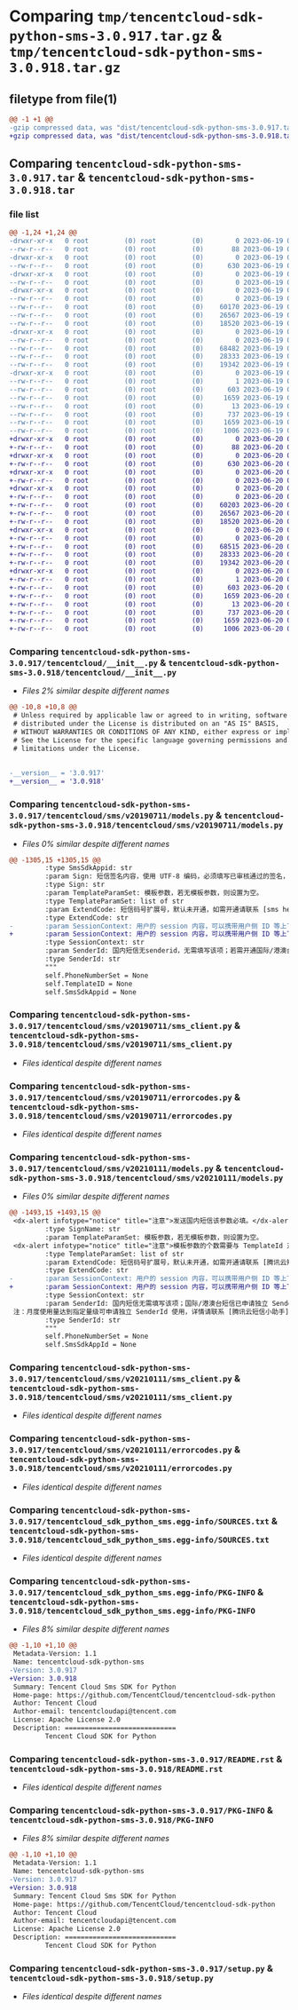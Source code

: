 # Comparing `tmp/tencentcloud-sdk-python-sms-3.0.917.tar.gz` & `tmp/tencentcloud-sdk-python-sms-3.0.918.tar.gz`

## filetype from file(1)

```diff
@@ -1 +1 @@
-gzip compressed data, was "dist/tencentcloud-sdk-python-sms-3.0.917.tar", last modified: Mon Jun 19 00:31:58 2023, max compression
+gzip compressed data, was "dist/tencentcloud-sdk-python-sms-3.0.918.tar", last modified: Tue Jun 20 02:47:07 2023, max compression
```

## Comparing `tencentcloud-sdk-python-sms-3.0.917.tar` & `tencentcloud-sdk-python-sms-3.0.918.tar`

### file list

```diff
@@ -1,24 +1,24 @@
-drwxr-xr-x   0 root         (0) root         (0)        0 2023-06-19 00:31:58.000000 tencentcloud-sdk-python-sms-3.0.917/
--rw-r--r--   0 root         (0) root         (0)       88 2023-06-19 00:31:58.000000 tencentcloud-sdk-python-sms-3.0.917/setup.cfg
-drwxr-xr-x   0 root         (0) root         (0)        0 2023-06-19 00:31:58.000000 tencentcloud-sdk-python-sms-3.0.917/tencentcloud/
--rw-r--r--   0 root         (0) root         (0)      630 2023-06-19 00:31:58.000000 tencentcloud-sdk-python-sms-3.0.917/tencentcloud/__init__.py
-drwxr-xr-x   0 root         (0) root         (0)        0 2023-06-19 00:31:58.000000 tencentcloud-sdk-python-sms-3.0.917/tencentcloud/sms/
--rw-r--r--   0 root         (0) root         (0)        0 2023-06-19 00:31:58.000000 tencentcloud-sdk-python-sms-3.0.917/tencentcloud/sms/__init__.py
-drwxr-xr-x   0 root         (0) root         (0)        0 2023-06-19 00:31:58.000000 tencentcloud-sdk-python-sms-3.0.917/tencentcloud/sms/v20190711/
--rw-r--r--   0 root         (0) root         (0)        0 2023-06-19 00:31:58.000000 tencentcloud-sdk-python-sms-3.0.917/tencentcloud/sms/v20190711/__init__.py
--rw-r--r--   0 root         (0) root         (0)    60170 2023-06-19 00:31:58.000000 tencentcloud-sdk-python-sms-3.0.917/tencentcloud/sms/v20190711/models.py
--rw-r--r--   0 root         (0) root         (0)    26567 2023-06-19 00:31:58.000000 tencentcloud-sdk-python-sms-3.0.917/tencentcloud/sms/v20190711/sms_client.py
--rw-r--r--   0 root         (0) root         (0)    18520 2023-06-19 00:31:58.000000 tencentcloud-sdk-python-sms-3.0.917/tencentcloud/sms/v20190711/errorcodes.py
-drwxr-xr-x   0 root         (0) root         (0)        0 2023-06-19 00:31:58.000000 tencentcloud-sdk-python-sms-3.0.917/tencentcloud/sms/v20210111/
--rw-r--r--   0 root         (0) root         (0)        0 2023-06-19 00:31:58.000000 tencentcloud-sdk-python-sms-3.0.917/tencentcloud/sms/v20210111/__init__.py
--rw-r--r--   0 root         (0) root         (0)    68482 2023-06-19 00:31:58.000000 tencentcloud-sdk-python-sms-3.0.917/tencentcloud/sms/v20210111/models.py
--rw-r--r--   0 root         (0) root         (0)    28333 2023-06-19 00:31:58.000000 tencentcloud-sdk-python-sms-3.0.917/tencentcloud/sms/v20210111/sms_client.py
--rw-r--r--   0 root         (0) root         (0)    19342 2023-06-19 00:31:58.000000 tencentcloud-sdk-python-sms-3.0.917/tencentcloud/sms/v20210111/errorcodes.py
-drwxr-xr-x   0 root         (0) root         (0)        0 2023-06-19 00:31:58.000000 tencentcloud-sdk-python-sms-3.0.917/tencentcloud_sdk_python_sms.egg-info/
--rw-r--r--   0 root         (0) root         (0)        1 2023-06-19 00:31:58.000000 tencentcloud-sdk-python-sms-3.0.917/tencentcloud_sdk_python_sms.egg-info/dependency_links.txt
--rw-r--r--   0 root         (0) root         (0)      603 2023-06-19 00:31:58.000000 tencentcloud-sdk-python-sms-3.0.917/tencentcloud_sdk_python_sms.egg-info/SOURCES.txt
--rw-r--r--   0 root         (0) root         (0)     1659 2023-06-19 00:31:58.000000 tencentcloud-sdk-python-sms-3.0.917/tencentcloud_sdk_python_sms.egg-info/PKG-INFO
--rw-r--r--   0 root         (0) root         (0)       13 2023-06-19 00:31:58.000000 tencentcloud-sdk-python-sms-3.0.917/tencentcloud_sdk_python_sms.egg-info/top_level.txt
--rw-r--r--   0 root         (0) root         (0)      737 2023-06-19 00:31:58.000000 tencentcloud-sdk-python-sms-3.0.917/README.rst
--rw-r--r--   0 root         (0) root         (0)     1659 2023-06-19 00:31:58.000000 tencentcloud-sdk-python-sms-3.0.917/PKG-INFO
--rw-r--r--   0 root         (0) root         (0)     1006 2023-06-19 00:31:58.000000 tencentcloud-sdk-python-sms-3.0.917/setup.py
+drwxr-xr-x   0 root         (0) root         (0)        0 2023-06-20 02:47:07.000000 tencentcloud-sdk-python-sms-3.0.918/
+-rw-r--r--   0 root         (0) root         (0)       88 2023-06-20 02:47:07.000000 tencentcloud-sdk-python-sms-3.0.918/setup.cfg
+drwxr-xr-x   0 root         (0) root         (0)        0 2023-06-20 02:47:07.000000 tencentcloud-sdk-python-sms-3.0.918/tencentcloud/
+-rw-r--r--   0 root         (0) root         (0)      630 2023-06-20 02:47:07.000000 tencentcloud-sdk-python-sms-3.0.918/tencentcloud/__init__.py
+drwxr-xr-x   0 root         (0) root         (0)        0 2023-06-20 02:47:07.000000 tencentcloud-sdk-python-sms-3.0.918/tencentcloud/sms/
+-rw-r--r--   0 root         (0) root         (0)        0 2023-06-20 02:47:07.000000 tencentcloud-sdk-python-sms-3.0.918/tencentcloud/sms/__init__.py
+drwxr-xr-x   0 root         (0) root         (0)        0 2023-06-20 02:47:07.000000 tencentcloud-sdk-python-sms-3.0.918/tencentcloud/sms/v20190711/
+-rw-r--r--   0 root         (0) root         (0)        0 2023-06-20 02:47:07.000000 tencentcloud-sdk-python-sms-3.0.918/tencentcloud/sms/v20190711/__init__.py
+-rw-r--r--   0 root         (0) root         (0)    60203 2023-06-20 02:47:07.000000 tencentcloud-sdk-python-sms-3.0.918/tencentcloud/sms/v20190711/models.py
+-rw-r--r--   0 root         (0) root         (0)    26567 2023-06-20 02:47:07.000000 tencentcloud-sdk-python-sms-3.0.918/tencentcloud/sms/v20190711/sms_client.py
+-rw-r--r--   0 root         (0) root         (0)    18520 2023-06-20 02:47:07.000000 tencentcloud-sdk-python-sms-3.0.918/tencentcloud/sms/v20190711/errorcodes.py
+drwxr-xr-x   0 root         (0) root         (0)        0 2023-06-20 02:47:07.000000 tencentcloud-sdk-python-sms-3.0.918/tencentcloud/sms/v20210111/
+-rw-r--r--   0 root         (0) root         (0)        0 2023-06-20 02:47:07.000000 tencentcloud-sdk-python-sms-3.0.918/tencentcloud/sms/v20210111/__init__.py
+-rw-r--r--   0 root         (0) root         (0)    68515 2023-06-20 02:47:07.000000 tencentcloud-sdk-python-sms-3.0.918/tencentcloud/sms/v20210111/models.py
+-rw-r--r--   0 root         (0) root         (0)    28333 2023-06-20 02:47:07.000000 tencentcloud-sdk-python-sms-3.0.918/tencentcloud/sms/v20210111/sms_client.py
+-rw-r--r--   0 root         (0) root         (0)    19342 2023-06-20 02:47:07.000000 tencentcloud-sdk-python-sms-3.0.918/tencentcloud/sms/v20210111/errorcodes.py
+drwxr-xr-x   0 root         (0) root         (0)        0 2023-06-20 02:47:07.000000 tencentcloud-sdk-python-sms-3.0.918/tencentcloud_sdk_python_sms.egg-info/
+-rw-r--r--   0 root         (0) root         (0)        1 2023-06-20 02:47:07.000000 tencentcloud-sdk-python-sms-3.0.918/tencentcloud_sdk_python_sms.egg-info/dependency_links.txt
+-rw-r--r--   0 root         (0) root         (0)      603 2023-06-20 02:47:07.000000 tencentcloud-sdk-python-sms-3.0.918/tencentcloud_sdk_python_sms.egg-info/SOURCES.txt
+-rw-r--r--   0 root         (0) root         (0)     1659 2023-06-20 02:47:07.000000 tencentcloud-sdk-python-sms-3.0.918/tencentcloud_sdk_python_sms.egg-info/PKG-INFO
+-rw-r--r--   0 root         (0) root         (0)       13 2023-06-20 02:47:07.000000 tencentcloud-sdk-python-sms-3.0.918/tencentcloud_sdk_python_sms.egg-info/top_level.txt
+-rw-r--r--   0 root         (0) root         (0)      737 2023-06-20 02:47:07.000000 tencentcloud-sdk-python-sms-3.0.918/README.rst
+-rw-r--r--   0 root         (0) root         (0)     1659 2023-06-20 02:47:07.000000 tencentcloud-sdk-python-sms-3.0.918/PKG-INFO
+-rw-r--r--   0 root         (0) root         (0)     1006 2023-06-20 02:47:07.000000 tencentcloud-sdk-python-sms-3.0.918/setup.py
```

### Comparing `tencentcloud-sdk-python-sms-3.0.917/tencentcloud/__init__.py` & `tencentcloud-sdk-python-sms-3.0.918/tencentcloud/__init__.py`

 * *Files 2% similar despite different names*

```diff
@@ -10,8 +10,8 @@
 # Unless required by applicable law or agreed to in writing, software
 # distributed under the License is distributed on an "AS IS" BASIS,
 # WITHOUT WARRANTIES OR CONDITIONS OF ANY KIND, either express or implied.
 # See the License for the specific language governing permissions and
 # limitations under the License.
 
 
-__version__ = '3.0.917'
+__version__ = '3.0.918'
```

### Comparing `tencentcloud-sdk-python-sms-3.0.917/tencentcloud/sms/v20190711/models.py` & `tencentcloud-sdk-python-sms-3.0.918/tencentcloud/sms/v20190711/models.py`

 * *Files 0% similar despite different names*

```diff
@@ -1305,15 +1305,15 @@
         :type SmsSdkAppid: str
         :param Sign: 短信签名内容，使用 UTF-8 编码，必须填写已审核通过的签名，签名信息可登录 [短信控制台](https://console.cloud.tencent.com/smsv2)  查看。注：国内短信为必填参数。
         :type Sign: str
         :param TemplateParamSet: 模板参数，若无模板参数，则设置为空。
         :type TemplateParamSet: list of str
         :param ExtendCode: 短信码号扩展号，默认未开通，如需开通请联系 [sms helper](https://cloud.tencent.com/document/product/382/3773)。
         :type ExtendCode: str
-        :param SessionContext: 用户的 session 内容，可以携带用户侧 ID 等上下文信息，server 会原样返回。
+        :param SessionContext: 用户的 session 内容，可以携带用户侧 ID 等上下文信息，server 会原样返回。注意长度需小于512字节。
         :type SessionContext: str
         :param SenderId: 国内短信无senderid，无需填写该项；若需开通国际/港澳台短信senderid，请联系smshelper。
         :type SenderId: str
         """
         self.PhoneNumberSet = None
         self.TemplateID = None
         self.SmsSdkAppid = None
```

### Comparing `tencentcloud-sdk-python-sms-3.0.917/tencentcloud/sms/v20190711/sms_client.py` & `tencentcloud-sdk-python-sms-3.0.918/tencentcloud/sms/v20190711/sms_client.py`

 * *Files identical despite different names*

### Comparing `tencentcloud-sdk-python-sms-3.0.917/tencentcloud/sms/v20190711/errorcodes.py` & `tencentcloud-sdk-python-sms-3.0.918/tencentcloud/sms/v20190711/errorcodes.py`

 * *Files identical despite different names*

### Comparing `tencentcloud-sdk-python-sms-3.0.917/tencentcloud/sms/v20210111/models.py` & `tencentcloud-sdk-python-sms-3.0.918/tencentcloud/sms/v20210111/models.py`

 * *Files 0% similar despite different names*

```diff
@@ -1493,15 +1493,15 @@
 <dx-alert infotype="notice" title="注意">发送国内短信该参数必填。</dx-alert>
         :type SignName: str
         :param TemplateParamSet: 模板参数，若无模板参数，则设置为空。
 <dx-alert infotype="notice" title="注意">模板参数的个数需要与 TemplateId 对应模板的变量个数保持一致。</dx-alert>
         :type TemplateParamSet: list of str
         :param ExtendCode: 短信码号扩展号，默认未开通，如需开通请联系 [腾讯云短信小助手](https://cloud.tencent.com/document/product/382/3773#.E6.8A.80.E6.9C.AF.E4.BA.A4.E6.B5.81)。
         :type ExtendCode: str
-        :param SessionContext: 用户的 session 内容，可以携带用户侧 ID 等上下文信息，server 会原样返回。
+        :param SessionContext: 用户的 session 内容，可以携带用户侧 ID 等上下文信息，server 会原样返回。注意长度需小于512字节。
         :type SessionContext: str
         :param SenderId: 国内短信无需填写该项；国际/港澳台短信已申请独立 SenderId 需要填写该字段，默认使用公共 SenderId，无需填写该字段。
 注：月度使用量达到指定量级可申请独立 SenderId 使用，详情请联系 [腾讯云短信小助手](https://cloud.tencent.com/document/product/382/3773#.E6.8A.80.E6.9C.AF.E4.BA.A4.E6.B5.81)。
         :type SenderId: str
         """
         self.PhoneNumberSet = None
         self.SmsSdkAppId = None
```

### Comparing `tencentcloud-sdk-python-sms-3.0.917/tencentcloud/sms/v20210111/sms_client.py` & `tencentcloud-sdk-python-sms-3.0.918/tencentcloud/sms/v20210111/sms_client.py`

 * *Files identical despite different names*

### Comparing `tencentcloud-sdk-python-sms-3.0.917/tencentcloud/sms/v20210111/errorcodes.py` & `tencentcloud-sdk-python-sms-3.0.918/tencentcloud/sms/v20210111/errorcodes.py`

 * *Files identical despite different names*

### Comparing `tencentcloud-sdk-python-sms-3.0.917/tencentcloud_sdk_python_sms.egg-info/SOURCES.txt` & `tencentcloud-sdk-python-sms-3.0.918/tencentcloud_sdk_python_sms.egg-info/SOURCES.txt`

 * *Files identical despite different names*

### Comparing `tencentcloud-sdk-python-sms-3.0.917/tencentcloud_sdk_python_sms.egg-info/PKG-INFO` & `tencentcloud-sdk-python-sms-3.0.918/tencentcloud_sdk_python_sms.egg-info/PKG-INFO`

 * *Files 8% similar despite different names*

```diff
@@ -1,10 +1,10 @@
 Metadata-Version: 1.1
 Name: tencentcloud-sdk-python-sms
-Version: 3.0.917
+Version: 3.0.918
 Summary: Tencent Cloud Sms SDK for Python
 Home-page: https://github.com/TencentCloud/tencentcloud-sdk-python
 Author: Tencent Cloud
 Author-email: tencentcloudapi@tencent.com
 License: Apache License 2.0
 Description: ============================
         Tencent Cloud SDK for Python
```

### Comparing `tencentcloud-sdk-python-sms-3.0.917/README.rst` & `tencentcloud-sdk-python-sms-3.0.918/README.rst`

 * *Files identical despite different names*

### Comparing `tencentcloud-sdk-python-sms-3.0.917/PKG-INFO` & `tencentcloud-sdk-python-sms-3.0.918/PKG-INFO`

 * *Files 8% similar despite different names*

```diff
@@ -1,10 +1,10 @@
 Metadata-Version: 1.1
 Name: tencentcloud-sdk-python-sms
-Version: 3.0.917
+Version: 3.0.918
 Summary: Tencent Cloud Sms SDK for Python
 Home-page: https://github.com/TencentCloud/tencentcloud-sdk-python
 Author: Tencent Cloud
 Author-email: tencentcloudapi@tencent.com
 License: Apache License 2.0
 Description: ============================
         Tencent Cloud SDK for Python
```

### Comparing `tencentcloud-sdk-python-sms-3.0.917/setup.py` & `tencentcloud-sdk-python-sms-3.0.918/setup.py`

 * *Files identical despite different names*

